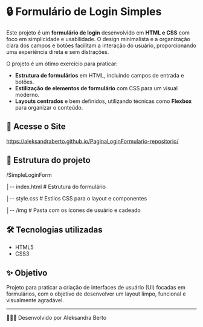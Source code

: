 # 🔒 Formulário de Login Simples

Este projeto é um **formulário de login** desenvolvido em **HTML e CSS** com foco em simplicidade e usabilidade. O design minimalista e a organização clara dos campos e botões facilitam a interação do usuário, proporcionando uma experiência direta e sem distrações.

O projeto é um ótimo exercício para praticar:
* **Estrutura de formulários** em HTML, incluindo campos de entrada e botões.
* **Estilização de elementos de formulário** com CSS para um visual moderno.
* **Layouts centrados** e bem definidos, utilizando técnicas como **Flexbox** para organizar o conteúdo.

## 🚀 Acesse o Site
https://aleksandraberto.github.io/PaginaLoginFormulario-repositorio/

## 📂 Estrutura do projeto
/SimpleLoginForm

│-- index.html # Estrutura do formulário

│-- style.css # Estilos CSS para o layout e componentes

│-- /img # Pasta com os ícones de usuário e cadeado

## 🛠️ Tecnologias utilizadas
- HTML5
- CSS3

## ✨ Objetivo
Projeto para praticar a criação de interfaces de usuário (UI) focadas em formulários, com o objetivo de desenvolver um layout limpo, funcional e visualmente agradável.

---

👩🏽‍💻 Desenvolvido por Aleksandra Berto
